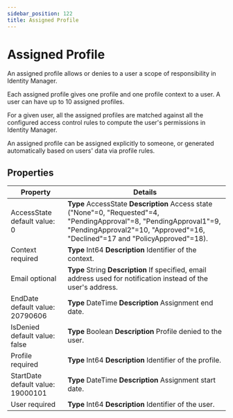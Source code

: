 ```yaml
---
sidebar_position: 122
title: Assigned Profile
---
```


# Assigned Profile

An assigned profile allows or denies to a user a scope of responsibility in Identity Manager.

Each assigned profile gives one profile and one profile context to a user. A user can have up to 10 assigned profiles.

For a given user, all the assigned profiles are matched against all the configured access control rules to compute the user's permissions in Identity Manager.

An assigned profile can be assigned explicitly to someone, or generated automatically based on users' data via profile rules.

## Properties

| Property | Details |
| --- | --- |
| AccessState default value: 0 | **Type**  AccessState  **Description** Access state ("None"=0, "Requested"=4, "PendingApproval"=8, "PendingApproval1"=9, "PendingApproval2"=10, "Approved"=16, "Declined"=17 and "PolicyApproved"=18). |
| Context required | **Type**  Int64  **Description** Identifier of the context. |
| Email optional | **Type**  String  **Description** If specified, email address used for notification instead of the user's address. |
| EndDate default value: 20790606 | **Type**  DateTime  **Description** Assignment end date. |
| IsDenied default value: false | **Type**  Boolean  **Description** Profile denied to the user. |
| Profile required | **Type**  Int64  **Description** Identifier of the profile. |
| StartDate default value: 19000101 | **Type**  DateTime  **Description** Assignment start date. |
| User required | **Type**  Int64  **Description** Identifier of the user. |